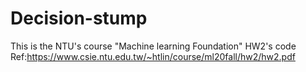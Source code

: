 # Decision-stump
This is the NTU's course "Machine learning Foundation" HW2's code
Ref:<https://www.csie.ntu.edu.tw/~htlin/course/ml20fall/hw2/hw2.pdf>
